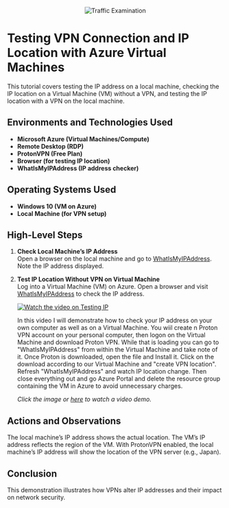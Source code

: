 <p align="center">
  <img src="https://i.imgur.com/Ua7udoS.png" alt="Traffic Examination"/>
</p>

<h1>Testing VPN Connection and IP Location with Azure Virtual Machines</h1>
This tutorial covers testing the IP address on a local machine, checking the IP location on a Virtual Machine (VM) without a VPN, and testing the IP location with a VPN on the local machine.

<h2>Environments and Technologies Used</h2>

- **Microsoft Azure (Virtual Machines/Compute)**
- **Remote Desktop (RDP)**
- **ProtonVPN (Free Plan)**
- **Browser (for testing IP location)**
- **WhatIsMyIPAddress (IP address checker)**

<h2>Operating Systems Used</h2>

- **Windows 10 (VM on Azure)**
- **Local Machine (for VPN setup)**

<h2>High-Level Steps</h2>

1. **Check Local Machine’s IP Address**  
   Open a browser on the local machine and go to [WhatIsMyIPAddress](https://whatismyipaddress.com/). Note the IP address displayed.

2. **Test IP Location Without VPN on Virtual Machine**  
   Log into a Virtual Machine (VM) on Azure. Open a browser and visit [WhatIsMyIPAddress](https://whatismyipaddress.com/) to check the IP address.

   [![Watch the video on Testing IP](https://img.youtube.com/vi/YFNkjJf3lo8/0.jpg)](https://www.youtube.com/watch?v=YFNkjJf3lo8)

   In this video I will demonstrate how to check your IP address on your own computer as well as on a Virtual Machine. You wiil create n Proton VPN account on your personal computer, then logon on the Virtual Machine and download Proton VPN. While that is loading you can go to "WhatIsMyIPAddress" from within the Virtual Machine and take note of it. Once Proton is downloaded, open the file and Install it. Click on the download according to our Virtual Machine and "create VPN location". Refresh "WhatIsMyIPAddress" and watch IP location change. Then close everything out and go Azure Portal and delete the resource group containing the VM in Azure to avoid unnecessary charges.

   *Click the image or [here](https://www.youtube.com/watch?v=YFNkjJf3lo8) to watch a video demo.*


<h2>Actions and Observations</h2>

<p>
  The local machine’s IP address shows the actual location. The VM’s IP address reflects the region of the VM. With ProtonVPN enabled, the local machine’s IP address will show the location of the VPN server (e.g., Japan).
</p>

<h2>Conclusion</h2>
This demonstration illustrates how VPNs alter IP addresses and their impact on network security.
